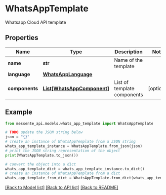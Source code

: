 # WhatsAppTemplate

Whatsapp Cloud API template

## Properties

Name | Type | Description | Notes
------------ | ------------- | ------------- | -------------
**name** | **str** | Name of the template | 
**language** | [**WhatsAppLanguage**](WhatsAppLanguage.md) |  | 
**components** | [**List[WhatsAppComponent]**](WhatsAppComponent.md) | List of template components | [optional] 

## Example

```python
from messente_api.models.whats_app_template import WhatsAppTemplate

# TODO update the JSON string below
json = "{}"
# create an instance of WhatsAppTemplate from a JSON string
whats_app_template_instance = WhatsAppTemplate.from_json(json)
# print the JSON string representation of the object
print(WhatsAppTemplate.to_json())

# convert the object into a dict
whats_app_template_dict = whats_app_template_instance.to_dict()
# create an instance of WhatsAppTemplate from a dict
whats_app_template_from_dict = WhatsAppTemplate.from_dict(whats_app_template_dict)
```
[[Back to Model list]](../README.md#documentation-for-models) [[Back to API list]](../README.md#documentation-for-api-endpoints) [[Back to README]](../README.md)


